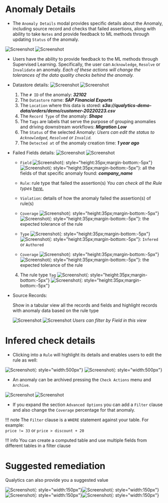 # Anomaly Details

* The `Anomaly Details` modal provides specific details about the Anomaly, including source record and checks that failed assertions, along with ability to take `Notes` and provide feedback to ML methods through updating `Status` of the anomaly.

![Screenshot](../assets/anomalies/anomaly-details-light.png#only-light)
![Screenshot](../assets/anomalies/anomaly-details-dark.png#only-dark)

* Users have the ability to provide feedback to the ML methods through Supervised Learning. Specifically, the user can `Acknowledge`, `Resolve` or `Invalidate` an anomaly. 
    *Each of these actions will change the tolerances of the data quality checks behind the anomaly.*

* Datastore details:
    ![Screenshot](../assets/anomalies/anomaly-details-tab-1-light.png#only-light)
    ![Screenshot](../assets/anomalies/anomaly-details-tab-1-dark.png#only-dark)
    1. The `# ID` of the anomaly: *__32102__*
    1. The `Datastore` name: *__SAP Financial Exports__*
    2. The `Location` where this data is stored: *__s3a://qualytics-demo-data/orders/demo/customer-20220223.csv__*
    3. The `Record Type` of the anomaly: *__Shape__*
    4. The `Tags` are labels that serve the purpose of grouping anomalies and driving downstream workflows:
        *__Migration__* *__Low__*
    5. The `Status` of the selected Anomaly: *Users can edit the status to `Acknowledged`, `Resolved` or `Invalid`.*
    6. The `Detected at` of the anomaly creation time: *__1 year ago__*
    
* Failed Fields details:
    ![Screenshot](../assets/anomalies/anomaly-details-tab-2-light.png#only-light)
    ![Screenshot](../assets/anomalies/anomaly-details-tab-2-dark.png#only-dark)

    * `Field` ![Screenshot](../assets/anomalies/field-light.png#only-light){: style="height:35px;margin-bottom:-5px"} ![Screenshot](../assets/anomalies/field-dark.png#only-dark){: style="height:35px;margin-bottom:-5px"}: all the fields of that specific anomaly found: *__company_name__*

    * `Rule`: rule type that failed the assertion(s)
        *You can check all the Rule types [here.](/userguide/checks/what-is)*
    
    * `Violation`: details of how the anomaly failed the assertion(s) of rule(s)

    * `Coverage` ![Screenshot](../assets/anomalies/coverage-light.png#only-light){: style="height:35px;margin-bottom:-5px"} ![Screenshot](../assets/anomalies/coverage-dark.png#only-dark){: style="height:35px;margin-bottom:-5px"}: the expected tolerance of the rule

    * `Type`  ![Screenshot](../assets/anomalies/quality-check-type-light.png#only-light){: style="height:35px;margin-bottom:-5px"} ![Screenshot](../assets/anomalies/quality-check-type-dark.png#only-dark){: style="height:35px;margin-bottom:-5px"}: `Infered` or `Authored`

    * `Coverage` ![Screenshot](../assets/anomalies/coverage-light.png#only-light){: style="height:35px;margin-bottom:-5px"} ![Screenshot](../assets/anomalies/coverage-dark.png#only-dark){: style="height:35px;margin-bottom:-5px"}: the expected tolerance of the rule
     4. The rule type `Tag` ![Screenshot](../assets/anomalies/tags-light.png#only-light){: style="height:35px;margin-bottom:-5px"} ![Screenshot](../assets/anomalies/tags-dark.png#only-dark){: style="height:35px;margin-bottom:-5px"}

* Source Records:

    Show in a tabular view all the records and fields and highlight records with anomaly data based on the rule type

    ![Screenshot](../assets/anomalies/anomaly-details-tab-3-light.png#only-light)
    ![Screenshot](../assets/anomalies/anomaly-details-tab-3-dark.png#only-dark)
        *Users can filter by Field in this view*


# Infered check details

* Clicking into a `Rule` will highlight its details and enables users to edit the rule as well:

![Screenshot](../assets/anomalies/infered-check-details-section-light.png#only-light){: style="width:500px"}
![Screenshot](../assets/anomalies/infered-check-details-section-dark.png#only-dark){: style="width:500px"}

* An anomaly can be archived pressing the `Check Actions` menu and `Archive`.

![Screenshot](../assets/anomalies/archive-light.png#only-light)
![Screenshot](../assets/anomalies/archive-dark.png#only-dark)

* If you expand the section `Advanced Options` you can add a `Filter` clause and also change the `Coverage` percentage for that anomaly.

!!! note
    The `Filter` clause is a `WHERE` statement against your table. For example:   
    `price != 33` or `price > discount + 20`

!!! info
    You can create a computed table and use multiple fields from different tables in a filter clause

# Suggested remediation

Qualytics can also provide you a suggested value

![Screenshot](../assets/anomalies/suggested-remediation-value-light.png#only-light){: style="width:150px"}![Screenshot](../assets/anomalies/suggested-remediation-value-dark.png#only-dark){: style="width:150px"}![Screenshot](../assets/anomalies/suggested-value-light.png#only-light){: style="width:150px"}![Screenshot](../assets/anomalies/suggested-value-dark.png#only-dark){: style="width:150px"}